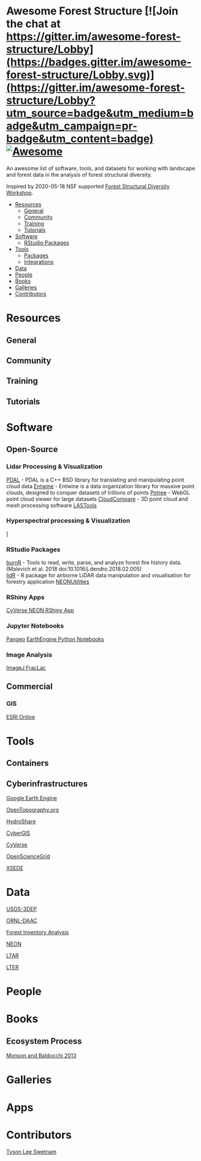 # Awesome Forest Structure [![Join the chat at https://gitter.im/awesome-forest-structure/Lobby](https://badges.gitter.im/awesome-forest-structure/Lobby.svg)](https://gitter.im/awesome-forest-structure/Lobby?utm_source=badge&utm_medium=badge&utm_campaign=pr-badge&utm_content=badge)  [![Awesome](https://cdn.rawgit.com/sindresorhus/awesome/d7305f38d29fed78fa85652e3a63e154dd8e8829/media/badge.svg)](https://github.com/sindresorhus/awesome)

An awesome list of software, tools, and datasets for working with landscape and forest data in the analysis of forest structural diversity.

Inspired by 2020-05-18 NSF supported [Forest Structural Diversity Workshop]().

- [Resources](#resources)
    - [General](#general)
    - [Community](#community)
    - [Training](#training)
    - [Tutorials](#tutorials)
- [Software](#software)    
    - [RStudio Packages](#rstudio)
- [Tools](#tools)
    - [Packages](#packages)
    - [Integrations](#integrations)
- [Data](#data)
- [People](#people)
- [Books](#books)
- [Galleries](#galleries)
- [Contributors](#contributors)

# Resources

## General

## Community

## Training

## Tutorials

# Software

## Open-Source

### Lidar Processing & Visualization

[PDAL](https://pdal.io) - PDAL is a C++ BSD library for translating and manipulating point cloud data
[Entwine](https://entwine.io/) - Entwine is a data organization library for massive point clouds, designed to conquer datasets of trillions of points
[Potree](https://potree.org) - WebGL point cloud viewer for large datasets
[CloudCompare](https://cloudcompare.org) - 3D point cloud and mesh processing software
[LASTools]()

### Hyperspectral processing & Visualization

[

### RStudio Packages

[burnR](https://cran.r-project.org/web/packages/burnr/index.html) - Tools to read, write, parse, and analyze forest fire history data. (Malevich et al. 2018 doi:10.1016/j.dendro.2018.02.005)  
[lidR](https://github.com/Jean-Romain/lidR) - R package for airborne LiDAR data manipulation and visualisation for forestry application
[NEONUtilities]()

### RShiny Apps

[CyVerse NEON RShiny App]()

### Jupyter Notebooks 

[Pangeo]()
[EarthEngine Python Notebooks](https://github.com/giswqs/earthengine-py-notebooks)

### Image Analysis

[ImageJ FracLac]()

## Commercial

### GIS

[ESRI Online]()

###

# Tools

## Containers

## Cyberinfrastructures

[Google Earth Engine]()

[OpenTopography.org]()

[HydroShare]()

[CyberGIS]()

[CyVerse]()

[OpenScienceGrid]()

[XSEDE]()

# Data

[USGS-3DEP]()

[ORNL-DAAC]()

[Forest Inventory Analysis]()

[NEON]()

[LTAR]()

[LTER]()


##

# People

# Books

## Ecosystem Process
[Monson and Baldocchi 2013]() 

# Galleries

# Apps

# Contributors

[Tyson Lee Swetnam](https://tyson-swetnam.github.io)
